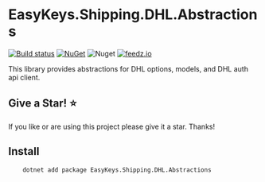 # EasyKeys.Shipping.DHL.Abstractions

[![Build status](https://ci.appveyor.com/api/projects/status/xp52rbpa9vmr1ck9?svg=true)](https://ci.appveyor.com/project/easykeys/easykeys-shipping)
[![NuGet](https://img.shields.io/nuget/v/EasyKeys.Shipping.DHL.Abstractions.svg)](https://www.nuget.org/packages?q=EasyKeys.Shipping.DHL.Abstractions)
![Nuget](https://img.shields.io/nuget/dt/EasyKeys.Shipping.DHL.Abstractions)
[![feedz.io](https://img.shields.io/badge/endpoint.svg?url=https://f.feedz.io/easykeys/core/shield/EasyKeys.Shipping.DHL.Abstractions/latest)](https://f.feedz.io/easykeys/core/packages/EasyKeys.Shipping.DHL.Abstractions/latest/download)

This library provides abstractions for DHL options, models, and DHL auth api client.

## Give a Star! :star:

If you like or are using this project please give it a star. Thanks!

## Install

```bash
    dotnet add package EasyKeys.Shipping.DHL.Abstractions
